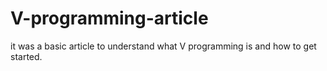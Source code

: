 # V-programming-article
 it was a basic article to understand what V programming is and how to get started. 

